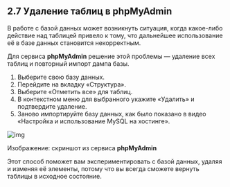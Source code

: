## 2.7 Удаление таблиц в phpMyAdmin

В работе с базой данных может возникнуть ситуация, когда какое-либо действие над таблицей привело к тому, что дальнейшее использование её в базе данных становится некорректным.

Для сервиса **phpMyAdmin** решение этой проблемы — удаление всех таблиц и повторный импорт дампа базы.

1. Выберите свою базу данных.
2. Перейдите на вкладку «Структура».
3. Выберите «Отметить все» для таблиц.
4. В контекстном меню для выбранного укажите «Удалить» и подтвердите удаление.
5. Заново импортируйте базу данных, как было показано в видео «Настройка и использование MySQL на хостинге».

![img](https://api.selcdn.ru/v1/SEL_72086/prodLMS/files/share/unnamed_77sHUaP.png)

Изображение: скриншот из сервиса **phpMyAdmin**

Этот способ поможет вам экспериментировать с базой данных, удаляя и изменяя её элементы, потому что вы всегда сможете вернуть таблицы в исходное состояние.